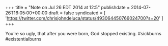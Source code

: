 +++
title = "Note on Jul 26 EDT 2014 at 12:5"
publishdate = 2014-07-26T16:05:00+00:00
draft = false
syndicated = [ 'https://twitter.com/chrisjohndeluca/status/493064450766024700?s=20' ]
+++

You’re so ugly, that after you were born, God stopped existing. #sickburns #existentialburns
